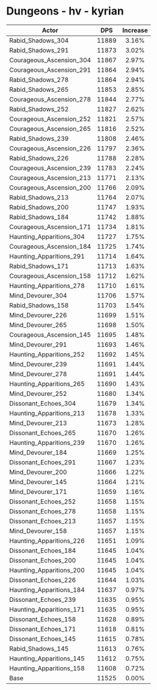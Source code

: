 # Dungeons - hv - kyrian
| Actor | DPS | Increase |
|---|:---:|:---:|
|Rabid_Shadows_304|11889|3.16%|
|Rabid_Shadows_291|11873|3.02%|
|Courageous_Ascension_304|11867|2.97%|
|Courageous_Ascension_291|11864|2.94%|
|Rabid_Shadows_278|11864|2.94%|
|Rabid_Shadows_265|11853|2.85%|
|Courageous_Ascension_278|11844|2.77%|
|Rabid_Shadows_252|11827|2.62%|
|Courageous_Ascension_252|11821|2.57%|
|Courageous_Ascension_265|11816|2.52%|
|Rabid_Shadows_239|11808|2.46%|
|Courageous_Ascension_226|11797|2.36%|
|Rabid_Shadows_226|11788|2.28%|
|Courageous_Ascension_239|11783|2.24%|
|Courageous_Ascension_213|11771|2.13%|
|Courageous_Ascension_200|11766|2.09%|
|Rabid_Shadows_213|11764|2.07%|
|Rabid_Shadows_200|11747|1.93%|
|Rabid_Shadows_184|11742|1.88%|
|Courageous_Ascension_171|11734|1.81%|
|Haunting_Apparitions_304|11727|1.75%|
|Courageous_Ascension_184|11725|1.74%|
|Haunting_Apparitions_291|11714|1.64%|
|Rabid_Shadows_171|11713|1.63%|
|Courageous_Ascension_158|11712|1.62%|
|Haunting_Apparitions_278|11710|1.61%|
|Mind_Devourer_304|11706|1.57%|
|Rabid_Shadows_158|11703|1.54%|
|Mind_Devourer_226|11699|1.51%|
|Mind_Devourer_265|11698|1.50%|
|Courageous_Ascension_145|11695|1.48%|
|Mind_Devourer_291|11693|1.46%|
|Haunting_Apparitions_252|11692|1.45%|
|Mind_Devourer_239|11691|1.44%|
|Mind_Devourer_278|11691|1.44%|
|Haunting_Apparitions_265|11690|1.43%|
|Mind_Devourer_252|11680|1.34%|
|Dissonant_Echoes_304|11679|1.34%|
|Haunting_Apparitions_213|11678|1.33%|
|Mind_Devourer_213|11673|1.28%|
|Dissonant_Echoes_265|11670|1.26%|
|Haunting_Apparitions_239|11670|1.26%|
|Mind_Devourer_184|11669|1.25%|
|Dissonant_Echoes_291|11667|1.23%|
|Mind_Devourer_200|11666|1.22%|
|Mind_Devourer_145|11664|1.21%|
|Mind_Devourer_171|11659|1.16%|
|Dissonant_Echoes_252|11658|1.15%|
|Dissonant_Echoes_278|11658|1.15%|
|Dissonant_Echoes_213|11657|1.15%|
|Mind_Devourer_158|11657|1.15%|
|Haunting_Apparitions_226|11651|1.09%|
|Dissonant_Echoes_184|11645|1.04%|
|Dissonant_Echoes_200|11645|1.04%|
|Haunting_Apparitions_200|11645|1.04%|
|Dissonant_Echoes_226|11644|1.03%|
|Haunting_Apparitions_184|11637|0.97%|
|Dissonant_Echoes_239|11635|0.95%|
|Haunting_Apparitions_171|11635|0.95%|
|Dissonant_Echoes_158|11628|0.89%|
|Dissonant_Echoes_171|11618|0.81%|
|Dissonant_Echoes_145|11615|0.78%|
|Rabid_Shadows_145|11613|0.76%|
|Haunting_Apparitions_145|11612|0.75%|
|Haunting_Apparitions_158|11608|0.72%|
|Base|11525|0.00%|
